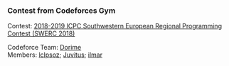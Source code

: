 ### Contest from Codeforces Gym

Contest: [2018-2019 ICPC Southwestern European Regional Programming Contest (SWERC 2018)](https://codeforces.com/gym/102465)

Codeforce Team: [Dorime](https://codeforces.com/team/67616)\
Members: [lclpsoz](https://codeforces.com/profile/lclpsoz);
[Juvitus](https://codeforces.com/profile/Juvitus);
[ilmar](https://codeforces.com/profile/ilmar)